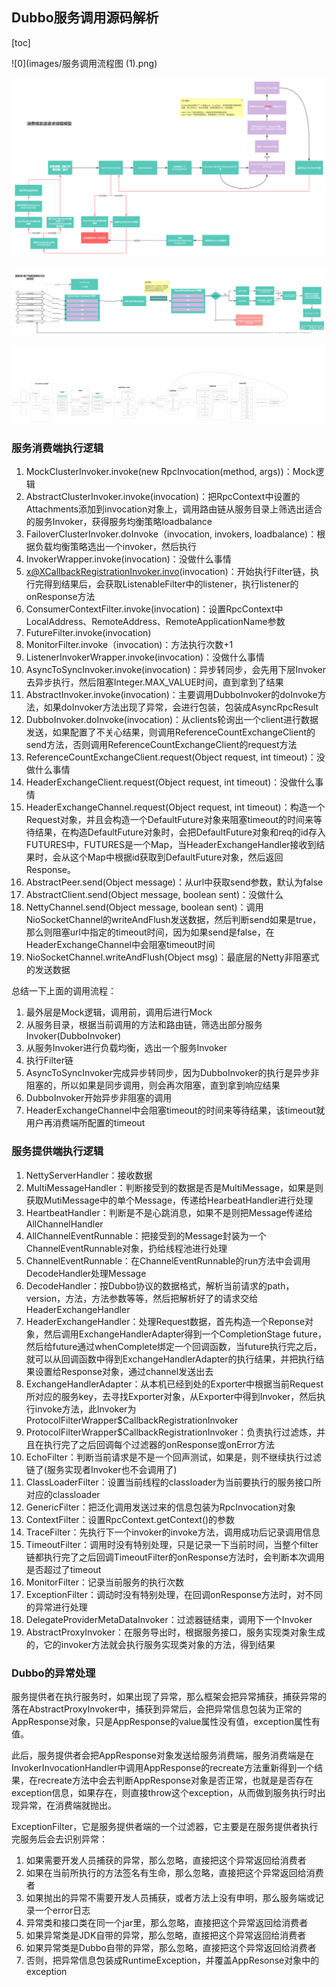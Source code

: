 ## Dubbo服务调用源码解析

[toc]

![0](images/服务调用流程图 (1).png)

![0](images/消费端发送请求线程模型.png)

![0](images/服务端_客户端数据接收与处理线程模型.png)

![0](images/Dubbo服务调用整套逻辑.png)

### 服务消费端执行逻辑

1. MockClusterInvoker.invoke(new RpcInvocation(method, args))：Mock逻辑
2. AbstractClusterInvoker.invoke(invocation)：把RpcContext中设置的Attachments添加到invocation对象上，调用路由链从服务目录上筛选出适合的服务Invoker，获得服务均衡策略loadbalance
3. FailoverClusterInvoker.doInvoke（invocation, invokers, loadbalance)：根据负载均衡策略选出一个invoker，然后执行
4. InvokerWrapper.invoke(invocation)：没做什么事情
5. x@XCallbackRegistrationInvoker.invo(invocation)：开始执行Filter链，执行完得到结果后，会获取ListenableFilter中的listener，执行listener的onResponse方法
6. ConsumerContextFilter.invoke(invocation)：设置RpcContext中LocalAddress、RemoteAddress、RemoteApplicationName参数
7. FutureFilter.invoke(invocation)
8. MonitorFilter.invoke（invocation)：方法执行次数+1
9. ListenerInvokerWrapper.invoke(invocation)：没做什么事情
10. AsyncToSyncInvoker.invoke(invocation)：异步转同步，会先用下层Invoker去异步执行，然后阻塞Integer.MAX_VALUE时间，直到拿到了结果
11. AbstractInvoker.invoke(invocation)：主要调用DubboInvoker的doInvoke方法，如果doInvoker方法出现了异常，会进行包装，包装成AsyncRpcResult
12. DubboInvoker.doInvoke(invocation)：从clients轮询出一个client进行数据发送，如果配置了不关心结果，则调用ReferenceCountExchangeClient的send方法，否则调用ReferenceCountExchangeClient的request方法
13. ReferenceCountExchangeClient.request(Object request, int timeout)：没做什么事情
14. HeaderExchangeClient.request(Object request, int timeout)：没做什么事情
15. HeaderExchangeChannel.request(Object request, int timeout)：构造一个Request对象，并且会构造一个DefaultFuture对象来阻塞timeout的时间来等待结果，在构造DefaultFuture对象时，会把DefaultFuture对象和req的id存入FUTURES中，FUTURES是一个Map，当HeaderExchangeHandler接收到结果时，会从这个Map中根据id获取到DefaultFuture对象，然后返回Response。
16. AbstractPeer.send(Object message)：从url中获取send参数，默认为false
17. AbstractClient.send(Object message, boolean sent)：没做什么
18. NettyChannel.send(Object message, boolean sent)：调用NioSocketChannel的writeAndFlush发送数据，然后判断send如果是true，那么则阻塞url中指定的timeout时间，因为如果send是false，在HeaderExchangeChannel中会阻塞timeout时间
19. NioSocketChannel.writeAndFlush(Object msg)：最底层的Netty非阻塞式的发送数据



总结一下上面的调用流程：

1. 最外层是Mock逻辑，调用前，调用后进行Mock
2. 从服务目录，根据当前调用的方法和路由链，筛选出部分服务Invoker(DubboInvoker)
3. 从服务Invoker进行负载均衡，选出一个服务Invoker
4. 执行Filter链
5. AsyncToSyncInvoker完成异步转同步，因为DubboInvoker的执行是异步非阻塞的，所以如果是同步调用，则会再次阻塞，直到拿到响应结果
6. DubboInvoker开始异步非阻塞的调用
7. HeaderExchangeChannel中会阻塞timeout的时间来等待结果，该timeout就用户再消费端所配置的timeout



### 服务提供端执行逻辑

1. NettyServerHandler：接收数据
2. MultiMessageHandler：判断接受到的数据是否是MultiMessage，如果是则获取MutiMessage中的单个Message，传递给HearbeatHandler进行处理
3. HeartbeatHandler：判断是不是心跳消息，如果不是则把Message传递给AllChannelHandler
4. AllChannelEventRunnable：把接受到的Message封装为一个ChannelEventRunnable对象，扔给线程池进行处理
5. ChannelEventRunnable：在ChannelEventRunnable的run方法中会调用DecodeHandler处理Message
6. DecodeHandler：按Dubbo协议的数据格式，解析当前请求的path，version，方法，方法参数等等，然后把解析好了的请求交给HeaderExchangeHandler
7. HeaderExchangeHandler：处理Request数据，首先构造一个Reponse对象，然后调用ExchangeHandlerAdapter得到一个CompletionStage future，然后给future通过whenComplete绑定一个回调函数，当future执行完之后，就可以从回调函数中得到ExchangeHandlerAdapter的执行结果，并把执行结果设置给Response对象，通过channel发送出去
8. ExchangeHandlerAdapter：从本机已经到处的Exporter中根据当前Request所对应的服务key，去寻找Exporter对象，从Exporter中得到Invoker，然后执行invoke方法，此Invoker为ProtocolFilterWrapper$CallbackRegistrationInvoker
9. ProtocolFilterWrapper$CallbackRegistrationInvoker：负责执行过滤炼，并且在执行完了之后回调每个过滤器的onResponse或onError方法
10. EchoFilter：判断当前请求是不是一个回声测试，如果是，则不继续执行过滤链了(服务实现者Invoker也不会调用了)
11. ClassLoaderFilter：设置当前线程的classloader为当前要执行的服务接口所对应的classloader
12. GenericFilter：把泛化调用发送过来的信息包装为RpcInvocation对象
13. ContextFilter：设置RpcContext.getContext()的参数
14. TraceFilter：先执行下一个invoker的invoke方法，调用成功后记录调用信息
15. TimeoutFilter：调用时没有特别处理，只是记录一下当前时间，当整个filter链都执行完了之后回调TimeoutFilter的onResponse方法时，会判断本次调用是否超过了timeout
16. MonitorFilter：记录当前服务的执行次数
17. ExceptionFilter：调动时没有特别处理，在回调onResponse方法时，对不同的异常进行处理
18. DelegateProviderMetaDataInvoker：过滤器链结束，调用下一个Invoker
19. AbstractProxyInvoker：在服务导出时，根据服务接口，服务实现类对象生成的，它的invoker方法就会执行服务实现类对象的方法，得到结果



### Dubbo的异常处理

服务提供者在执行服务时，如果出现了异常，那么框架会把异常捕获，捕获异常的落在AbstractProxyInvoker中，捕获到异常后，会把异常信息包装为正常的AppResponse对象，只是AppResponse的value属性没有值，exception属性有值。

此后，服务提供者会把AppResponse对象发送给服务消费端，服务消费端是在InvokerInvocationHandler中调用AppResponse的recreate方法重新得到一个结果，在recreate方法中会去判断AppResponse对象是否正常，也就是是否存在exception信息，如果存在，则直接throw这个exception，从而做到服务执行时出现异常，在消费端就抛出。

ExceptionFilter，它是服务提供者端的一个过滤器，它主要是在服务提供者执行完服务后会去识别异常：

1. 如果需要开发人员捕获的异常，那么忽略，直接把这个异常返回给消费者
2. 如果在当前所执行的方法签名有生命，那么忽略，直接把这个异常返回给消费者
3. 如果抛出的异常不需要开发人员捕获，或者方法上没有申明，那么服务端或记录一个error日志
4. 异常类和接口类在同一个jar里，那么忽略，直接把这个异常返回给消费者
5. 如果异常类是JDK自带的异常，那么忽略，直接把这个异常返回给消费者
6. 如果异常类是Dubbo自带的异常，那么忽略，直接把这个异常返回给消费者
7. 否则，把异常信息包装成RuntimeException，并覆盖AppResonse对象中的exception



